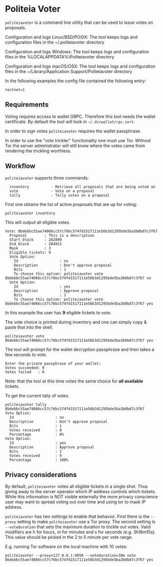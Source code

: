 # Politeia Voter

`politeiavoter` is a command line utility that can be used to issue votes on
proposals.

Configuration and logs Linux/BSD/POSIX:
The tool keeps logs and configuration files in the ~/.politeiavoter directory

Configuration and logs Windows:
The tool keeps logs and configuration files in the %LOCALAPPDATA%\Politeiavoter
directory

Configuration and logs macOS/OSX:
The tool keeps logs and configuration files in the ~/Library/Application
Support/Politeiavoter directory

In the following examples the config file contained the following entry:
```
testnet=1
```

## Requirements

Voting requires access to wallet GRPC. Therefore this tool needs the wallet
certificate. By default the tool will look in `~/.dcrwallet/rpc.cert`.

In order to sign votes ```politeiavoter``` requires the wallet passphrase.

In order to use the "vote trickler" functionality one must use Tor. Without Tor
the server administrator will still know where the votes came from rendering
the trickling worthless.

## Workflow

```politeiavoter``` supports three commands:

```
  inventory          - Retrieve all proposals that are being voted on
  vote               - Vote on a proposal
  tally              - Tally votes on a proposal
```

First one obtains the list of active proposals that are up for voting:
```
politeiavoter inventory
```

This will output all eligible votes.
```
Vote: 8bdebbc55ae74066cc57c76bc574fd1517111e56b3d1295bde5ba3b0bd7c3f67
  Proposal        : This is a description
  Start block     : 282899
  End block       : 284915
  Mask            : 3
  Eligible tickets: 9
  Vote Option:
    Id                   : no
    Description          : Don't approve proposal
    Bits                 : 1
    To choose this option: politeiavoter vote 8bdebbc55ae74066cc57c76bc574fd1517111e56b3d1295bde5ba3b0bd7c3f67 no
  Vote Option:
    Id                   : yes
    Description          : Approve proposal
    Bits                 : 2
    To choose this option: politeiavoter vote 8bdebbc55ae74066cc57c76bc574fd1517111e56b3d1295bde5ba3b0bd7c3f67 yes
```

In this example the user has **9** eligible tickets to vote.

The vote choice is printed during inventory and one can simply copy & paste
that into the shell.

```
politeiavoter vote 8bdebbc55ae74066cc57c76bc574fd1517111e56b3d1295bde5ba3b0bd7c3f67 yes
```
The tool will prompt for the wallet decryption passphrase and then takes a few
seconds to vote.

```
Enter the private passphrase of your wallet:
Votes succeeded: 9
Votes failed   : 0
```

Note: that the tool at this time votes the same choice for **all available**
tickets.

To get the current tally of votes.
```
politeiavoter tally 8bdebbc55ae74066cc57c76bc574fd1517111e56b3d1295bde5ba3b0bd7c3f67
Vote Option:
  Id                   : no
  Description          : Don't approve proposal
  Bits                 : 1
  Votes received       : 0
  Percentage           : 0%
Vote Option:
  Id                   : yes
  Description          : Approve proposal
  Bits                 : 2
  Votes received       : 9
  Percentage           : 100%
```

## Privacy considerations

By default, ```politeiavoter``` votes all eligible tickets in a single shot.
Thus giving away to the server operator which IP address controls which
tickets.  While this information is NOT visible externally the more privacy
conscience user may want to spread voting out over time and using tor to mask
IP address.

```politeiavoter``` has two settings to enable that behavior. First there is
the ```--proxy``` setting to make ```politeiavoter``` use a Tor proxy. The
second setting is ```--voteduration``` that sets the maximum duration to
trickle out votes. Valid modifiers are h for hours, m for minutes and s for
seconds (e.g. 3h18m15s). This value should be picked in the 2 to 5 minute per
vote range.

E.g. running Tor software on the local machine with 10 votes:
```
politeiavoter --proxy=127.0.0.1:9050 --voteduration=30m vote 8bdebbc55ae74066cc57c76bc574fd1517111e56b3d1295bde5ba3b0bd7c3f67 yes
```
